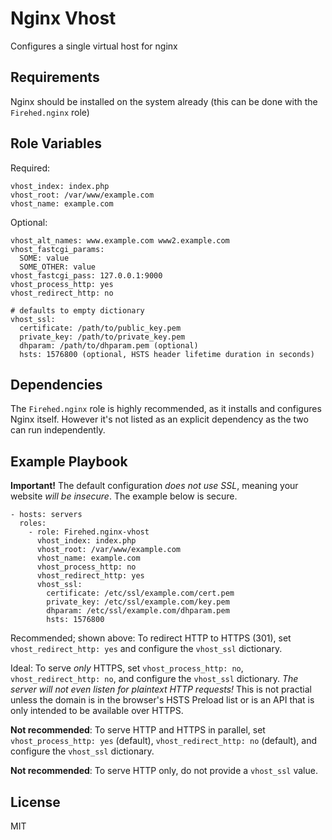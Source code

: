 Nginx Vhost
=========

Configures a single virtual host for nginx

Requirements
------------

Nginx should be installed on the system already (this can be done with the `Firehed.nginx` role)

Role Variables
--------------

Required:

    vhost_index: index.php
    vhost_root: /var/www/example.com
    vhost_name: example.com

Optional:

    vhost_alt_names: www.example.com www2.example.com
    vhost_fastcgi_params:
      SOME: value
      SOME_OTHER: value
    vhost_fastcgi_pass: 127.0.0.1:9000
    vhost_process_http: yes
    vhost_redirect_http: no
    
	# defaults to empty dictionary
    vhost_ssl:
      certificate: /path/to/public_key.pem
      private_key: /path/to/private_key.pem
      dhparam: /path/to/dhparam.pem (optional)
      hsts: 1576800 (optional, HSTS header lifetime duration in seconds)
      
Dependencies
------------

The `Firehed.nginx` role is highly recommended, as it installs and configures Nginx itself. However it's not listed as an explicit dependency as the two can run independently.

Example Playbook
----------------

**Important!** The default configuration *does not use SSL*, meaning your website *will be insecure*. The example below is secure.

    - hosts: servers
      roles:
        - role: Firehed.nginx-vhost
          vhost_index: index.php
          vhost_root: /var/www/example.com
          vhost_name: example.com
          vhost_process_http: no
          vhost_redirect_http: yes
          vhost_ssl:
            certificate: /etc/ssl/example.com/cert.pem
            private_key: /etc/ssl/example.com/key.pem
            dhparam: /etc/ssl/example.com/dhparam.pem
            hsts: 1576800
           
Recommended; shown above: To redirect HTTP to HTTPS (301), set `vhost_redirect_http: yes` and configure the `vhost_ssl` dictionary.

Ideal: To serve *only* HTTPS, set `vhost_process_http: no`, `vhost_redirect_http: no`, and configure the `vhost_ssl` dictionary. *The server will not even listen for plaintext HTTP requests!* This is not practial unless the domain is in the browser's HSTS Preload list or is an API that is only intended to be available over HTTPS.

**Not recommended**: To serve HTTP and HTTPS in parallel, set `vhost_process_http: yes` (default), `vhost_redirect_http: no` (default), and configure the `vhost_ssl` dictionary.


**Not recommended**: To serve HTTP only, do not provide a `vhost_ssl` value.


License
-------

MIT
